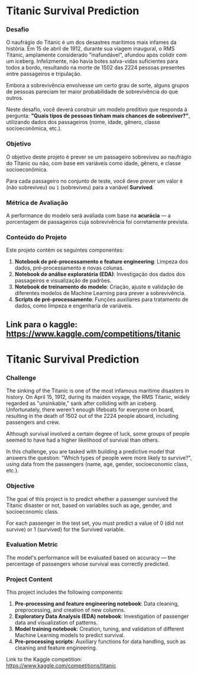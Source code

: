 # Titanic Survival Prediction

### Desafio
O naufrágio do Titanic é um dos desastres marítimos mais infames da história. Em 15 de abril de 1912, durante sua viagem inaugural, o RMS Titanic, amplamente considerado "inafundável", afundou após colidir com um iceberg. Infelizmente, não havia botes salva-vidas suficientes para todos a bordo, resultando na morte de 1502 das 2224 pessoas presentes entre passageiros e tripulação.

Embora a sobrevivência envolvesse um certo grau de sorte, alguns grupos de pessoas pareciam ter maior probabilidade de sobrevivência do que outros.

Neste desafio, você deverá construir um modelo preditivo que responda à pergunta: **"Quais tipos de pessoas tinham mais chances de sobreviver?"**, utilizando dados dos passageiros (nome, idade, gênero, classe socioeconômica, etc.).

### Objetivo
O objetivo deste projeto é prever se um passageiro sobreviveu ao naufrágio do Titanic ou não, com base em variáveis como idade, gênero, e classe socioeconômica.

Para cada passageiro no conjunto de teste, você deve prever um valor `0` (não sobreviveu) ou `1` (sobreviveu) para a variável **Survived**.

### Métrica de Avaliação
A performance do modelo será avaliada com base na **acurácia** — a porcentagem de passageiros cuja sobrevivência foi corretamente prevista.

### Conteúdo do Projeto
Este projeto contém os seguintes componentes:

1. **Notebook de pré-processamento e feature engineering**: Limpeza dos dados, pré-processamento e novas colunas.
2. **Notebook de análise exploratória (EDA)**: Investigação dos dados dos passageiros e visualização de padrões.
3. **Notebook de treinamento do modelo**: Criação, ajuste e validação de diferentes modelos de Machine Learning para prever a sobrevivência.
4. **Scripts de pré-processamento**: Funções auxiliares para tratamento de dados, como limpeza e engenharia de variáveis.

Link para o kaggle: https://www.kaggle.com/competitions/titanic
---

# Titanic Survival Prediction

### Challenge
The sinking of the Titanic is one of the most infamous maritime disasters in history. On April 15, 1912, during its maiden voyage, the RMS Titanic, widely regarded as "unsinkable," sank after colliding with an iceberg. Unfortunately, there weren't enough lifeboats for everyone on board, resulting in the death of 1502 out of the 2224 people aboard, including passengers and crew.

Although survival involved a certain degree of luck, some groups of people seemed to have had a higher likelihood of survival than others.

In this challenge, you are tasked with building a predictive model that answers the question: "Which types of people were more likely to survive?", using data from the passengers (name, age, gender, socioeconomic class, etc.).

### Objective
The goal of this project is to predict whether a passenger survived the Titanic disaster or not, based on variables such as age, gender, and socioeconomic class.

For each passenger in the test set, you must predict a value of 0 (did not survive) or 1 (survived) for the Survived variable.

### Evaluation Metric
The model's performance will be evaluated based on accuracy — the percentage of passengers whose survival was correctly predicted.

### Project Content
This project includes the following components:

1. **Pre-processing and feature engineering notebook**: Data cleaning, preprocessing, and creation of new columns.
2. **Exploratory Data Analysis (EDA) notebook**: Investigation of passenger data and visualization of patterns.
3. **Model training notebook**: Creation, tuning, and validation of different Machine Learning models to predict survival.
4. **Pre-processing scripts**: Auxiliary functions for data handling, such as cleaning and feature engineering.


Link to the Kaggle competition: https://www.kaggle.com/competitions/titanic

